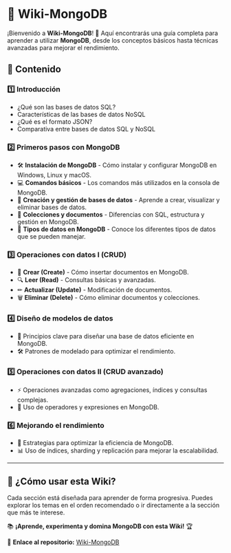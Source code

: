 # 📖 Wiki-MongoDB

¡Bienvenido a **Wiki-MongoDB**! 🚀 Aquí encontrarás una guía completa para aprender a utilizar **MongoDB**, desde los conceptos básicos hasta técnicas avanzadas para mejorar el rendimiento.

## 📌 Contenido

### 1️⃣ Introducción
-  ¿Qué son las bases de datos SQL?
-  Características de las bases de datos NoSQL
-  ¿Qué es el formato JSON?
-  Comparativa entre bases de datos SQL y NoSQL

### 2️⃣ Primeros pasos con MongoDB
- 🛠 **Instalación de MongoDB** - Cómo instalar y configurar MongoDB en Windows, Linux y macOS.
- 💻 **Comandos básicos** - Los comandos más utilizados en la consola de MongoDB.
- 📂 **Creación y gestión de bases de datos** - Aprende a crear, visualizar y eliminar bases de datos.
- 📑 **Colecciones y documentos** - Diferencias con SQL, estructura y gestión en MongoDB.
- 🔢 **Tipos de datos en MongoDB** - Conoce los diferentes tipos de datos que se pueden manejar.

### 3️⃣ Operaciones con datos I (CRUD)
- 📝 **Crear (Create)** - Cómo insertar documentos en MongoDB.
- 🔍 **Leer (Read)** - Consultas básicas y avanzadas.
- ✏ **Actualizar (Update)** - Modificación de documentos.
- 🗑 **Eliminar (Delete)** - Cómo eliminar documentos y colecciones.

### 4️⃣ Diseño de modelos de datos
- 🎨 Principios clave para diseñar una base de datos eficiente en MongoDB.
- 🛠 Patrones de modelado para optimizar el rendimiento.

### 5️⃣ Operaciones con datos II (CRUD avanzado)
- ⚡ Operaciones avanzadas como agregaciones, índices y consultas complejas.
- 🔀 Uso de operadores y expresiones en MongoDB.

### 6️⃣ Mejorando el rendimiento
- 🚀 Estrategias para optimizar la eficiencia de MongoDB.
- 📊 Uso de índices, sharding y replicación para mejorar la escalabilidad.

---
## 🔗 ¿Cómo usar esta Wiki?
Cada sección está diseñada para aprender de forma progresiva. Puedes explorar los temas en el orden recomendado o ir directamente a la sección que más te interese.

📚 **¡Aprende, experimenta y domina MongoDB con esta Wiki!** 🏆

🔗 **Enlace al repositorio:** [Wiki-MongoDB](https://github.com/Dunlag/Wiki-MondoDB)
